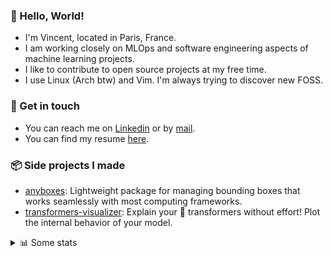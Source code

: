 ### 👋 Hello, World!

- I'm Vincent, located in Paris, France.
- I am working closely on MLOps and software engineering aspects of machine learning projects.
- I like to contribute to open source projects at my free time.
- I use Linux (Arch btw) and Vim. I'm always trying to discover new FOSS.

### 🔗 Get in touch

- You can reach me on [Linkedin](https://www.linkedin.com/in/vincent-duchauffour-3a9641155/) or by [mail](mailto:vincent.duchauffour@proton.me).
- You can find my resume [here](https://raw.githubusercontent.com/VDuchauffour/resume/main/resume.pdf).

### 📦 Side projects I made

- [anyboxes](https://github.com/VDuchauffour/anyboxes): Lightweight package for managing bounding boxes that works seamlessly with most computing frameworks.
- [transformers-visualizer](https://github.com/VDuchauffour/transformers-visualizer): Explain your 🤗 transformers without effort! Plot the internal behavior of your model. 

<details><summary>📊 Some stats</summary>  
  
<p align="center">
  <img alt="VDuchauffour's github stats" src="https://github-readme-stats.vercel.app/api?username=VDuchauffour&include_all_commits=true&show_icons=true&theme=react"/>
  <br />
  <img alt="VDuchauffour's streak stats" src="https://streak-stats.demolab.com?user=VDuchauffour&theme=react"/>
  <br />
  <img alt="VDuchauffour's language stats" src="https://github-readme-stats.vercel.app/api/top-langs/?username=VDuchauffour&count_private=true&include_all_commits=true&show_icons=true&layout=compact&theme=react"/>
  <!--   <br />
  <img alt="VDuchauffour's Wakatime stats" src="https://github-readme-stats.vercel.app/api/wakatime?username=VDuchauffour&theme=react"/> -->
</p>

#### 🧭 Wakatime stats
<!--START_SECTION:waka-->
![Code Time](http://img.shields.io/badge/Code%20Time-1%2C972%20hrs%2034%20mins-blue)

![Lines of code](https://img.shields.io/badge/From%20Hello%20World%20I%27ve%20Written-4.8%20million%20lines%20of%20code-blue)

**🐱 My GitHub Data** 

> 📦 981.7 kB Used in GitHub's Storage 
 > 
> 🏆 668 Contributions in the Year 2024
 > 
> 🚫 Not Opted to Hire
 > 
> 📜 9 Public Repositories 
 > 
> 🔑 2 Private Repositories 
 > 
**I'm an Early 🐤** 

```text
🌞 Morning                415 commits         ██░░░░░░░░░░░░░░░░░░░░░░░   08.33 % 
🌆 Daytime                2733 commits        ██████████████░░░░░░░░░░░   54.84 % 
🌃 Evening                1441 commits        ███████░░░░░░░░░░░░░░░░░░   28.91 % 
🌙 Night                  395 commits         ██░░░░░░░░░░░░░░░░░░░░░░░   07.93 % 
```
📅 **I'm Most Productive on Monday** 

```text
Monday                   1117 commits        ██████░░░░░░░░░░░░░░░░░░░   22.41 % 
Tuesday                  885 commits         ████░░░░░░░░░░░░░░░░░░░░░   17.76 % 
Wednesday                822 commits         ████░░░░░░░░░░░░░░░░░░░░░   16.49 % 
Thursday                 970 commits         █████░░░░░░░░░░░░░░░░░░░░   19.46 % 
Friday                   790 commits         ████░░░░░░░░░░░░░░░░░░░░░   15.85 % 
Saturday                 105 commits         █░░░░░░░░░░░░░░░░░░░░░░░░   02.11 % 
Sunday                   295 commits         █░░░░░░░░░░░░░░░░░░░░░░░░   05.92 % 
```


📊 **This Week I Spent My Time On** 

```text
💬 Programming Languages: 
Python                   13 hrs 3 mins       ██████████████████░░░░░░░   70.02 % 
YAML                     1 hr 43 mins        ██░░░░░░░░░░░░░░░░░░░░░░░   09.28 % 
C++                      1 hr 17 mins        ██░░░░░░░░░░░░░░░░░░░░░░░   06.96 % 
SQL                      1 hr 2 mins         █░░░░░░░░░░░░░░░░░░░░░░░░   05.60 % 
Bash                     48 mins             █░░░░░░░░░░░░░░░░░░░░░░░░   04.34 % 
```


 Last Updated on 19/06/2024 00:41:10 UTC
<!--END_SECTION:waka-->
</details>
